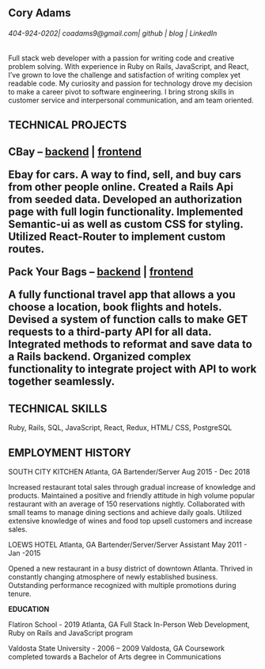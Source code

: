 <h2>Cory Adams</h2>
<addr><h6>404-924-0202| coadams9@gmail.com| github | blog | LinkedIn</h6></addr>

<p>Full stack web developer with a passion for writing code and creative problem solving.  With experience in Ruby on Rails, JavaScript, and React, I’ve grown to love the challenge and satisfaction of writing complex yet readable code. My curiosity and passion for technology drove my decision to make a career pivot to software engineering. I bring strong skills in customer service and interpersonal communication, and am team oriented.</p> 

<h2>TECHNICAL PROJECTS<h2>

<appr>**CBay** – [backend](https://github.com/coadams9/car_seller_backend) | [frontend](https://github.com/coadams9/frontend_new)</appr>

<p>Ebay for cars. A way to find, sell, and buy cars from other people online.
Created a Rails Api from seeded data.
Developed an authorization page with full login functionality.
Implemented Semantic-ui as well as custom CSS for styling.
Utilized React-Router to implement custom routes.</p>

<appr>**Pack Your Bags** – [backend](https://github.com/coadams9/mod5-travelapp-backened) | [frontend](https://github.com/coadams9/mod5-travelapp-frontend) </appr>

<p>A fully functional travel app that allows a you choose a location, book flights and hotels.
Devised a system of function calls to make GET requests to a third-party API for all data.
Integrated methods to reformat and save data to a Rails backend.
Organized complex functionality to integrate project with API to work together seamlessly.</p>

<h2>TECHNICAL SKILLS</h2>

<appr>Ruby, Rails, SQL, JavaScript, React, Redux, HTML/ CSS, PostgreSQL</appr>

<h2>EMPLOYMENT HISTORY</h2>

<appr>SOUTH CITY KITCHEN								Atlanta, GA
Bartender/Server								Aug 2015 - Dec 2018</appr>
<p>Increased restaurant total sales through gradual increase of knowledge and products.
Maintained a positive and friendly attitude in high volume popular restaurant with an average of 150 reservations nightly.
Collaborated with small teams to manage dining sections and achieve daily goals.
Utilized extensive knowledge of wines and food top upsell customers and increase sales.</p>

<appr>LOEWS HOTEL								Atlanta, GA
Bartender/Server/Server Assistant						May 2011 - Jan -2015</appr>
<p>Opened a new restaurant in a busy district of downtown Atlanta.
Thrived in constantly changing atmosphere of newly established business.
Outstanding performance recognized with multiple promotions during tenure.</p>

**EDUCATION**

Flatiron School - 2019 								Atlanta, GA
 Full Stack In-Person Web Development, Ruby on Rails and JavaScript program

Valdosta State University - 2006 – 2009					Valdosta, GA
Coursework completed towards a Bachelor of Arts degree in Communications

